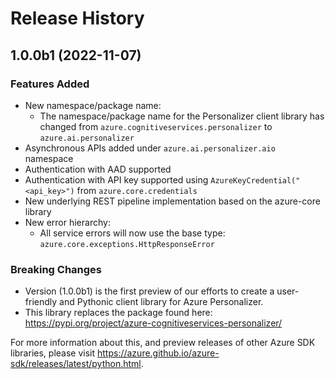 # Release History

## 1.0.0b1 (2022-11-07)

### Features Added
- New namespace/package name:
  - The namespace/package name for the Personalizer client library has changed from
    `azure.cognitiveservices.personalizer` to `azure.ai.personalizer`
- Asynchronous APIs added under `azure.ai.personalizer.aio` namespace
- Authentication with AAD supported
- Authentication with API key supported using `AzureKeyCredential("<api_key>")` from `azure.core.credentials`
- New underlying REST pipeline implementation based on the azure-core library
- New error hierarchy:
    - All service errors will now use the base type: `azure.core.exceptions.HttpResponseError`

### Breaking Changes
- Version (1.0.0b1) is the first preview of our efforts to create a user-friendly and Pythonic client library for Azure Personalizer.
- This library replaces the package found here: https://pypi.org/project/azure-cognitiveservices-personalizer/

For more information about this, and preview releases of other Azure SDK libraries, please visit
https://azure.github.io/azure-sdk/releases/latest/python.html.
